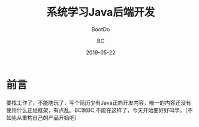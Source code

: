 ﻿---
layout:     post                    # 使用的布局（不需要改）
title:      系统学习Java后端开发  # 标题 
subtitle:   BootDo      #副标题
date:       2019-05-22              # 时间
author:     BC                      # 作者
header-img: img/post-bg-fake.png    #这篇文章标题背景图片
catalog: true                       # 是否归档
tags:                               #标签
    - Java后端 BootDo
---

# 前言
要找工作了，不能瞎玩了，写个简历少有Java正向开发内容，唯一的内容还没有使用什么正经框架，有点乱。BC啊BC,不能在这样了，今天开始要好好叫学。（不如先从重构自己的产品开始吧）  
